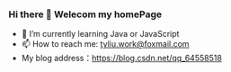 ### Hi there 👋 Welecom my homePage


- 🌱 I’m currently learning Java or JavaScript
- 📫 How to reach me: tyliu.work@foxmail.com
-  My blog address：https://blog.csdn.net/qq_64558518
